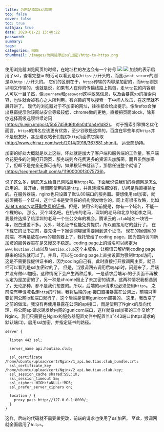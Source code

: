 ```yaml
---
title: 为网站添加ssl加密
top: false
cover: false
toc: true
mathjax: true
date: 2020-01-21 15:40:22
password:
summary:
tags:
categories: 网络
thumbnail: /images/为网站添加ssl加密/http-to-https.png
---
```


使用浏览器浏览网页的时候，在地址栏的左边会有一个符号
![](/images/为网站添加ssl加密/加密.png)
![](/images/为网站添加ssl加密/未加密.png)
加锁的表示启用了ssl，查看完整url的话可以看到是以`https://`开头的，而显示`not secure`的则是以`http：//`开头的。
它们的区别在于，`https`传输的内容是加密的，而`http`则是以明文传输的，也就是说，如果有人在你的传输线路上抓包，走`http`包的内容别人可以一目了然，像`username`和`password`这种敏感信息，以及会暴露xp的搜索内容，也许就会被有心之人所利用。有兴趣的可以搜索一下中间人攻击，在这里就不展开讲了。
现代的浏览器对于不加密的网址，往往都会给出提示。像firefox会弹出悬窗提示你该网站安全等级较低，chrome做的更绝，直接把页面block，除非你选择高级选项继续访问[(https://juejin.im/post/5b57d58d6fb9a04fda4e1d82)](https://juejin.im/post/5b57d58d6fb9a04fda4e1d82)。
对于搜索引擎排名优化而言，`https`的排名应该更有优势，至少谷歌是这样的。百度在早些年对`https`并不是很友好，甚至建议站长们提供`http`页面供它爬取[(http://www.chinaz.com/web/2014/0916/367881.shtml)](http://www.chinaz.com/web/2014/0916/367881.shtml)。
运营商劫持。
<!--more-->
加密的好处大概就是以上这些，坏处就是加大了客户端和服务端的工作量，客户端会花更多的时间打开网页，服务端则会花费更多的资源去加解密。而且虽然加密了，但却不是完全无懈可击的，如果根证书就错了，那信任链整个就错了[(https://segmentfault.com/a/1190000013075736)](https://segmentfault.com/a/1190000013075736)。

说了这么多，到底怎么给自己网站启用`https`呢。下面我说说我们的猴调网是怎么启用的。
最开始，猴调网使用的是`http`，并且连域名都没有，访问是靠直接输ip的。在服务器端，nginx也只设置了默认80端口的服务器。要想使用ssl加密，就必须拥有一个证书，这个证书是受信任的机构颁发给你的。网上有很多攻略，比如[从let's encrypt获取免费的证书](https://diamondfsd.com/lets-encrytp-hand-https/)。但是，使用它的前提是，你有一个域名，不能一个裸的ip。
那么，买个域名吧。在杭州的老马，深圳的老马和北京的老李之间，我最终选择了给深圳的老马一个坐公交车的机会。腾讯云的`.club`域名一块钱一年，跟白送差不多。另外，域名证书也能免费提供，所以直接用它的就行了。
在下载它的证书之前，要先讲一下猴调网哪里需要用到这个证书。
现在的猴调网的前端，不再是放在aws的服务器上了，我托管给了coding page，因为国内访问新加坡的服务器实在是又慢又不稳定。coding page上的域名可以绑定为`www.houtiao.club`以及`houtiao.club`这个主域名，让腾讯云解析到coding page原来的域名就可以了。并且，可以在coding page上直接设置为强制https访问，这是不需要我提供证书的，因为coding自己有。此时直接打开猴调网主页，就已经可以看到是ssl加密过的了。
但是，当猴调网去调用后端api时，问题来了，后端并没有做ssl加密。这种情况下会产生两种后果，一是请求后端api的子页面不再被认定为是加密的了，另一种是chrome阻止了未加密的请求。这两种情况我都遇到了，无论那种，都不是我们想要的。所以，后端的api请求也必须使用`https`。
之前没有申请域名走`http`的时候，我将后端的api接口直接暴露在公网上，前端只需要访问公网ip和端口就行了，这个后端是使用gunicorn部署的。
这里，我改变了之前的做法。我没有再使用暴露在公网的api接口，而是使用了Nginx的反向代理，将公网api请求转发给内网的gunicorn端口，这样就将ssl加密的工作交给了Nginx。我们只需要在Nginx的服务器配置文件中配置监听443端口(https请求的默认端口)，启用ssl加密，并指定证书的路径。
```
server {

  listen 443 ssl;

  server_name api.houtiao.club;

  ssl_certificate /home/ubuntu/upload/cert/Nginx/1_api.houtiao.club_bundle.crt;
  ssl_certificate_key /home/ubuntu/upload/cert/Nginx/2_api.houtiao.club.key;
  ssl_session_cache shared:SSL:1m;
  ssl_session_timeout 5m;
  ssl_ciphers HIGH:!aNULL:!MD5;
  ssl_prefer_server_ciphers on;

  location / {
    proxy_pass http://127.0.0.1:8000/;
  }
}
```
这样，后端的代码就不需要做更改，前端的请求也使用了ssl加密。
至此，猴调网就全面启用了`https`。
